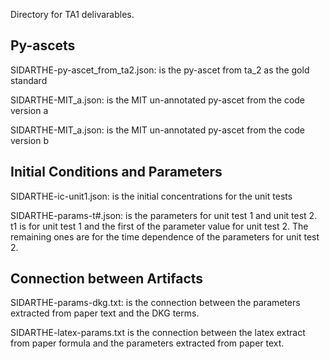 Directory for TA1 delivarables.

## Py-ascets

SIDARTHE-py-ascet_from_ta2.json: is the py-ascet from ta_2 as the gold standard

SIDARTHE-MIT_a.json: is the MIT un-annotated py-ascet from the code version a

SIDARTHE-MIT_a.json: is the MIT un-annotated py-ascet from the code version b

## Initial Conditions and Parameters

SIDARTHE-ic-unit1.json: is the initial concentrations for the unit tests

SIDARTHE-params-t#.json: is the parameters for unit test 1 and unit test 2. t1 is  for unit test 1 and the first of the parameter value for unit test 2. The remaining ones are for the time dependence of the parameters for unit test 2. 

## Connection between Artifacts

SIDARTHE-params-dkg.txt: is the connection between the parameters extracted from paper text and the DKG terms.

SIDARTHE-latex-params.txt is the connection between the latex extract from paper formula and the parameters extracted from paper text.


